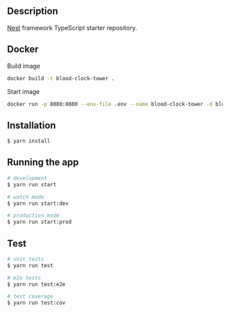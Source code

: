 ## Description

[Nest](https://github.com/nestjs/nest) framework TypeScript starter repository.

## Docker

Build image
```bash
docker build -t blood-clock-tower .
```
Start image
```bash
docker run -p 8080:8080 --env-file .env --name blood-clock-tower -d blood-clock-tower
```

## Installation

```bash
$ yarn install
```

## Running the app

```bash
# development
$ yarn run start

# watch mode
$ yarn run start:dev

# production mode
$ yarn run start:prod
```

## Test

```bash
# unit tests
$ yarn run test

# e2e tests
$ yarn run test:e2e

# test coverage
$ yarn run test:cov
```
